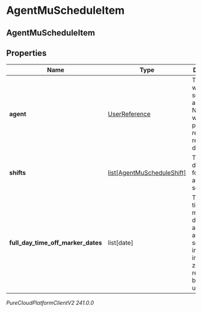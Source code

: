# AgentMuScheduleItem

## AgentMuScheduleItem

## Properties

|Name | Type | Description | Notes|
|------------ | ------------- | ------------- | -------------|
| **agent** | [UserReference](UserReference) | The agent to whom this schedule applies. Note: selfUri will not be populated if retrieving result via downloadUrl | |
| **shifts** | [list[AgentMuScheduleShift]](AgentMuScheduleShift) | The shift definitions for this agent schedule | |
| **full_day_time_off_marker_dates** | list[date] | The full day time off marker dates which apply to this agent schedule, interpreted in the time zone of the relevant business unit | |



_PureCloudPlatformClientV2 241.0.0_
